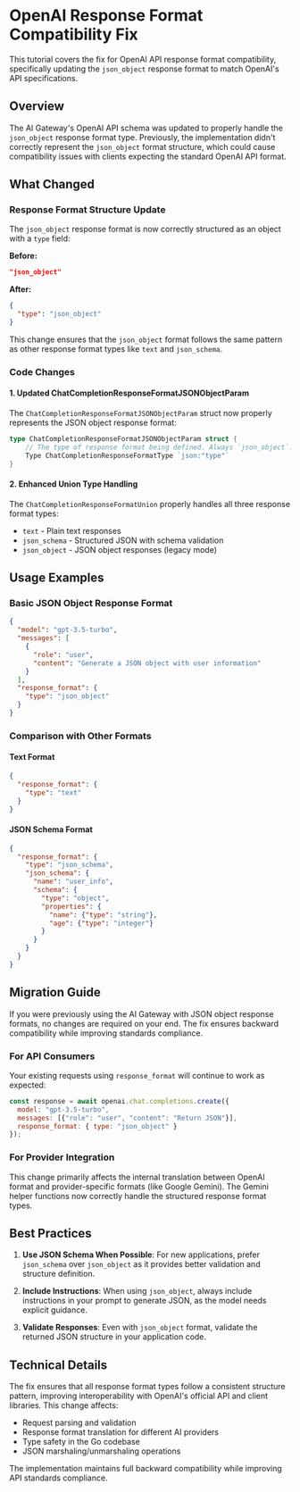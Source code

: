 # OpenAI Response Format Compatibility Fix

This tutorial covers the fix for OpenAI API response format compatibility, specifically updating the `json_object` response format to match OpenAI's API specifications.

## Overview

The AI Gateway's OpenAI API schema was updated to properly handle the `json_object` response format type. Previously, the implementation didn't correctly represent the `json_object` format structure, which could cause compatibility issues with clients expecting the standard OpenAI API format.

## What Changed

### Response Format Structure Update

The `json_object` response format is now correctly structured as an object with a `type` field:

**Before:**
```json
"json_object"
```

**After:**
```json
{
  "type": "json_object"
}
```

This change ensures that the `json_object` format follows the same pattern as other response format types like `text` and `json_schema`.

### Code Changes

#### 1. Updated ChatCompletionResponseFormatJSONObjectParam

The `ChatCompletionResponseFormatJSONObjectParam` struct now properly represents the JSON object response format:

```go
type ChatCompletionResponseFormatJSONObjectParam struct {
    // The type of response format being defined. Always `json_object`.
    Type ChatCompletionResponseFormatType `json:"type"`
}
```

#### 2. Enhanced Union Type Handling

The `ChatCompletionResponseFormatUnion` properly handles all three response format types:

- `text` - Plain text responses
- `json_schema` - Structured JSON with schema validation
- `json_object` - JSON object responses (legacy mode)

## Usage Examples

### Basic JSON Object Response Format

```json
{
  "model": "gpt-3.5-turbo",
  "messages": [
    {
      "role": "user", 
      "content": "Generate a JSON object with user information"
    }
  ],
  "response_format": {
    "type": "json_object"
  }
}
```

### Comparison with Other Formats

#### Text Format
```json
{
  "response_format": {
    "type": "text"
  }
}
```

#### JSON Schema Format
```json
{
  "response_format": {
    "type": "json_schema",
    "json_schema": {
      "name": "user_info",
      "schema": {
        "type": "object",
        "properties": {
          "name": {"type": "string"},
          "age": {"type": "integer"}
        }
      }
    }
  }
}
```

## Migration Guide

If you were previously using the AI Gateway with JSON object response formats, no changes are required on your end. The fix ensures backward compatibility while improving standards compliance.

### For API Consumers

Your existing requests using `response_format` will continue to work as expected:

```javascript
const response = await openai.chat.completions.create({
  model: "gpt-3.5-turbo",
  messages: [{"role": "user", "content": "Return JSON"}],
  response_format: { type: "json_object" }
});
```

### For Provider Integration

This change primarily affects the internal translation between OpenAI format and provider-specific formats (like Google Gemini). The Gemini helper functions now correctly handle the structured response format types.

## Best Practices

1. **Use JSON Schema When Possible**: For new applications, prefer `json_schema` over `json_object` as it provides better validation and structure definition.

2. **Include Instructions**: When using `json_object`, always include instructions in your prompt to generate JSON, as the model needs explicit guidance.

3. **Validate Responses**: Even with `json_object` format, validate the returned JSON structure in your application code.

## Technical Details

The fix ensures that all response format types follow a consistent structure pattern, improving interoperability with OpenAI's official API and client libraries. This change affects:

- Request parsing and validation
- Response format translation for different AI providers  
- Type safety in the Go codebase
- JSON marshaling/unmarshaling operations

The implementation maintains full backward compatibility while improving API standards compliance.